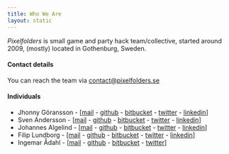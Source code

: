 ```yaml
---
title: Who We Are
layout: static
---
```

*Pixelfolders* is small game and party hack team/collective, started around 2009, (mostly) located in Gothenburg, Sweden.

#### Contact details
You can reach the team via <a href="mailto:contact@pixelfolders.se">contact@pixelfolders.se</a>

#### Individuals
* Jhonny Göransson - [<a href="mailto:jhonny@pixelfolders.se">mail</a> - <a href="https://github.com/Jhonnyg/">github</a> - <a href="https://bitbucket.org/jhonnygoransson/">bitbucket</a> - <a href="https://twitter.com/jhonnygoransson">twitter</a> - <a href="http://se.linkedin.com/in/jhonnygoransson/">linkedin</a>]
* Sven Andersson - [<a href="mailto:sven@pixelfolders.se">mail</a> - <a href="https://github.com/sweetfish/">github</a> - <a href="https://bitbucket.org/andsve/">bitbucket</a> - <a href="https://twitter.com/andsve">twitter</a> - <a href="http://se.linkedin.com/in/andsve/">linkedin</a>]
* Johannes Algelind - [<a href="mailto:jonte@pixelfolders.se">mail</a> - <a href="https://github.com/jalgelind/">github</a> - <a href="https://bitbucket.org/jalgelind/">bitbucket</a> - <a href="https://twitter.com/jalgelind">twitter</a> - <a href="http://se.linkedin.com/pub/johannes-algelind/23/b06/871">linkedin</a>]
* Filip Lundborg - [<a href="mailto:filip@pixelfolders.se">mail</a> - <a href="https://github.com/jalgelind/">github</a> - <a href="https://bitbucket.org/jalgelind/">bitbucket</a> - <a href="https://twitter.com/jalgelind">twitter</a> - <a href="http://se.linkedin.com/pub/filip-lundborg/83/589/970">linkedin</a>]
* Ingemar Ådahl - [<a href="mailto:ingemar@pixelfolders.se">mail</a> - <a href="https://github.com/ingemaradahl/">github</a> - <a href="https://bitbucket.org/adahl/">bitbucket</a> - <a href="https://twitter.com/ingemaradahl">twitter</a>]
